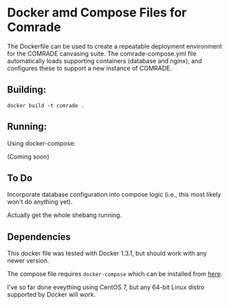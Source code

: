 # Docker amd Compose Files for Comrade

The Dockerfile can be used to create a repeatable deployment environment for the COMRADE canvasing suite.  The comrade-compose.yml file automatically loads supporting containers (database and nginx), and configures these to support a new instance of COMRADE.

## Building:

    docker build -t comrade .

## Running:

Using docker-compose:

(Coming soon)

## To Do

Incorporate database configuration into compose logic (i.e., this most likely won't do anything yet).

Actually get the whole shebang running.

## Dependencies

This docker file was tested with Docker 1.3.1, but should work with any newer version.

The compose file requires ```docker-compose``` which can be installed from [here](https://docs.docker.com/compose/install/).

I've so far done eveything using CentOS 7, but any 64-bit Linux distro supported by Docker will work.
